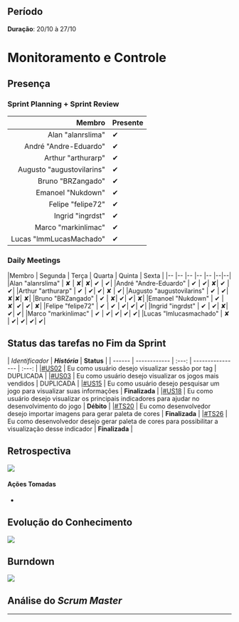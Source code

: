 ## Período

**Duração**: 20/10 à 27/10


# Monitoramento e Controle


## Presença
### Sprint Planning + Sprint Review

|Membro | Presente |
|---:|:---|
|Alan "alanrslima" | &#10004; |
|André "Andre-Eduardo" | &#10004; |
|Arthur "arthurarp" | &#10004; |
|Augusto "augustovilarins" | &#10004; |
|Bruno "BRZangado" | &#10004;|
|Emanoel "Nukdown" | &#10004; |
|Felipe "felipe72" | &#10004; |
|Ingrid "ingrdst" | &#10004; |
|Marco "markinlimac" | &#10004; |
|Lucas "lmmLucasMachado" | &#10004;|

### Daily Meetings


|Membro | Segunda | Terça | Quarta | Quinta | Sexta |
|-- |-- |-- |-- |-- |--|--|
|Alan "alanrslima" | &#x2718; | &#x2718;| &#x2718;| &#10004; | &#10004;|
|André "Andre-Eduardo" | &#10004; | &#10004;| &#x2718;| &#10004; | &#10004;|
|Arthur "arthurarp" | &#10004; | &#10004;| &#10004;| &#x2718; | &#10004;|
|Augusto "augustovilarins" | &#10004; | &#10004;| &#x2718;|&#x2718;| &#x2718;|
|Bruno "BRZangado" | &#10004; | &#x2718;| &#10004;| &#10004;| &#x2718;|
|Emanoel "Nukdown" | &#10004; | &#x2718;| &#10004;| &#10004;| &#x2718;|
|Felipe "felipe72" | &#10004; | &#10004; | &#10004;| &#10004;| &#10004;|
|Ingrid "ingrdst" | &#10004; | &#10004;| &#x2718;| &#10004;| &#10004;|
|Marco "markinlimac" | &#10004; | &#10004;| &#10004;| &#10004;| &#10004;|
|Lucas "lmlucasmachado" | &#x2718; | &#10004;| &#10004;| &#10004;| &#10004;|



## Status das tarefas no Fim da Sprint


| *Identificador* | ***História*** | **Status** |
| ------ | ------------ |     :---:     |  ---------------- | :---:  |
|[#US02](https://github.com/fga-eps-mds/2018.2-GamesBI/issues/) | Eu como usuário desejo visualizar sessão por tag | DUPLICADA  |
|[#US03](https://github.com/fga-eps-mds/2018.2-GamesBI/issues/191) | Eu como usuário desejo visualizar os jogos mais vendidos  | DUPLICADA  |
|[#US15](https://github.com/fga-eps-mds/2018.2-GamesBI/issues/147) | Eu como usuário desejo pesquisar um jogo para visualizar suas informações | **Finalizada**  |
|[#US18](https://github.com/fga-eps-mds/2018.2-GamesBI/issues/) | Eu como usuário desejo visualizar os principais indicadores para ajudar no desenvolvimento do jogo | **Débito**  |
|[#TS20](https://github.com/fga-eps-mds/2018.2-GamesBI/issues/) | Eu como desenvolvedor desejo importar imagens para gerar paleta de cores | **Finalizada**  |
|[#TS26](https://github.com/fga-eps-mds/2018.2-GamesBI/issues/) | Eu como desenvolvedor desejo gerar paleta de cores para possibilitar a visualização desse indicador | **Finalizada**  |



## Retrospectiva

<img src="https://i.imgur.com/6HbC7Dh.png">


#### Ações Tomadas

-
## Evolução do Conhecimento

<img src="https://i.imgur.com/udVg1M8.png">

## Burndown
<img src="https://i.imgur.com/5Mdmost.jpg">

## Análise do <i>Scrum Master</i>    





***
